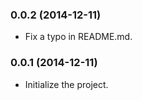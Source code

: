 ### 0.0.2 (2014-12-11)

- Fix a typo in README.md.

### 0.0.1 (2014-12-11)

- Initialize the project.
